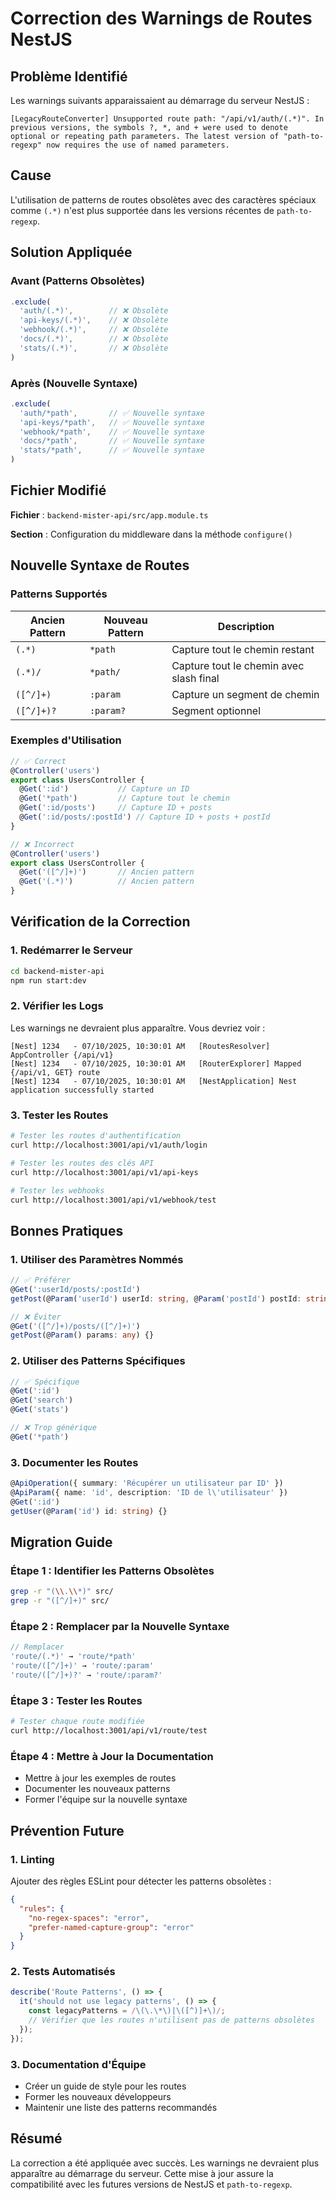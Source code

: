 # Correction des Warnings de Routes NestJS

## Problème Identifié

Les warnings suivants apparaissaient au démarrage du serveur NestJS :

```
[LegacyRouteConverter] Unsupported route path: "/api/v1/auth/(.*)". In previous versions, the symbols ?, *, and + were used to denote optional or repeating path parameters. The latest version of "path-to-regexp" now requires the use of named parameters.
```

## Cause

L'utilisation de patterns de routes obsolètes avec des caractères spéciaux comme `(.*)` n'est plus supportée dans les versions récentes de `path-to-regexp`.

## Solution Appliquée

### Avant (Patterns Obsolètes)
```typescript
.exclude(
  'auth/(.*)',        // ❌ Obsolète
  'api-keys/(.*)',    // ❌ Obsolète
  'webhook/(.*)',     // ❌ Obsolète
  'docs/(.*)',        // ❌ Obsolète
  'stats/(.*)',       // ❌ Obsolète
)
```

### Après (Nouvelle Syntaxe)
```typescript
.exclude(
  'auth/*path',       // ✅ Nouvelle syntaxe
  'api-keys/*path',   // ✅ Nouvelle syntaxe
  'webhook/*path',    // ✅ Nouvelle syntaxe
  'docs/*path',       // ✅ Nouvelle syntaxe
  'stats/*path',      // ✅ Nouvelle syntaxe
)
```

## Fichier Modifié

**Fichier** : `backend-mister-api/src/app.module.ts`

**Section** : Configuration du middleware dans la méthode `configure()`

## Nouvelle Syntaxe de Routes

### Patterns Supportés

| Ancien Pattern | Nouveau Pattern | Description |
|----------------|-----------------|-------------|
| `(.*)` | `*path` | Capture tout le chemin restant |
| `(.*)/` | `*path/` | Capture tout le chemin avec slash final |
| `([^/]+)` | `:param` | Capture un segment de chemin |
| `([^/]+)?` | `:param?` | Segment optionnel |

### Exemples d'Utilisation

```typescript
// ✅ Correct
@Controller('users')
export class UsersController {
  @Get(':id')           // Capture un ID
  @Get('*path')         // Capture tout le chemin
  @Get(':id/posts')     // Capture ID + posts
  @Get(':id/posts/:postId') // Capture ID + posts + postId
}

// ❌ Incorrect
@Controller('users')
export class UsersController {
  @Get('([^/]+)')       // Ancien pattern
  @Get('(.*)')          // Ancien pattern
}
```

## Vérification de la Correction

### 1. Redémarrer le Serveur
```bash
cd backend-mister-api
npm run start:dev
```

### 2. Vérifier les Logs
Les warnings ne devraient plus apparaître. Vous devriez voir :
```
[Nest] 1234   - 07/10/2025, 10:30:01 AM   [RoutesResolver] AppController {/api/v1}
[Nest] 1234   - 07/10/2025, 10:30:01 AM   [RouterExplorer] Mapped {/api/v1, GET} route
[Nest] 1234   - 07/10/2025, 10:30:01 AM   [NestApplication] Nest application successfully started
```

### 3. Tester les Routes
```bash
# Tester les routes d'authentification
curl http://localhost:3001/api/v1/auth/login

# Tester les routes des clés API
curl http://localhost:3001/api/v1/api-keys

# Tester les webhooks
curl http://localhost:3001/api/v1/webhook/test
```

## Bonnes Pratiques

### 1. Utiliser des Paramètres Nommés
```typescript
// ✅ Préférer
@Get(':userId/posts/:postId')
getPost(@Param('userId') userId: string, @Param('postId') postId: string) {}

// ❌ Éviter
@Get('([^/]+)/posts/([^/]+)')
getPost(@Param() params: any) {}
```

### 2. Utiliser des Patterns Spécifiques
```typescript
// ✅ Spécifique
@Get(':id')
@Get('search')
@Get('stats')

// ❌ Trop générique
@Get('*path')
```

### 3. Documenter les Routes
```typescript
@ApiOperation({ summary: 'Récupérer un utilisateur par ID' })
@ApiParam({ name: 'id', description: 'ID de l\'utilisateur' })
@Get(':id')
getUser(@Param('id') id: string) {}
```

## Migration Guide

### Étape 1 : Identifier les Patterns Obsolètes
```bash
grep -r "(\\.\\*)" src/
grep -r "([^/]+)" src/
```

### Étape 2 : Remplacer par la Nouvelle Syntaxe
```typescript
// Remplacer
'route/(.*)' → 'route/*path'
'route/([^/]+)' → 'route/:param'
'route/([^/]+)?' → 'route/:param?'
```

### Étape 3 : Tester les Routes
```bash
# Tester chaque route modifiée
curl http://localhost:3001/api/v1/route/test
```

### Étape 4 : Mettre à Jour la Documentation
- Mettre à jour les exemples de routes
- Documenter les nouveaux patterns
- Former l'équipe sur la nouvelle syntaxe

## Prévention Future

### 1. Linting
Ajouter des règles ESLint pour détecter les patterns obsolètes :

```json
{
  "rules": {
    "no-regex-spaces": "error",
    "prefer-named-capture-group": "error"
  }
}
```

### 2. Tests Automatisés
```typescript
describe('Route Patterns', () => {
  it('should not use legacy patterns', () => {
    const legacyPatterns = /\(\.\*\)|\([^)]+\)/;
    // Vérifier que les routes n'utilisent pas de patterns obsolètes
  });
});
```

### 3. Documentation d'Équipe
- Créer un guide de style pour les routes
- Former les nouveaux développeurs
- Maintenir une liste des patterns recommandés

## Résumé

La correction a été appliquée avec succès. Les warnings ne devraient plus apparaître au démarrage du serveur. Cette mise à jour assure la compatibilité avec les futures versions de NestJS et `path-to-regexp`. 